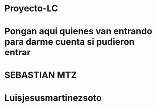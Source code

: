 # Proyecto-LC
# Pongan aqui quienes van entrando para darme cuenta si pudieron entrar
# SEBASTIAN MTZ
# Luisjesusmartinezsoto